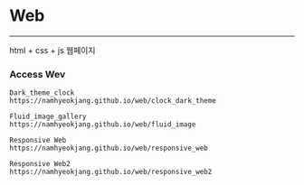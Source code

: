 # Web
---

html + css + js 웹페이지

### Access Wev
```
Dark_theme_clock
https://namhyeokjang.github.io/web/clock_dark_theme

Fluid_image_gallery
https://namhyeokjang.github.io/web/fluid_image

Responsive Web
https://namhyeokjang.github.io/web/responsive_web

Responsive Web2
https://namhyeokjang.github.io/web/responsive_web2
```